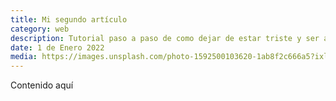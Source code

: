 ```yaml
---
title: Mi segundo artículo
category: web
description: Tutorial paso a paso de como dejar de estar triste y ser asombroso.
date: 1 de Enero 2022
media: https://images.unsplash.com/photo-1592500103620-1ab8f2c666a5?ixlib=rb-1.2.1&ixid=eyJhcHBfaWQiOjEyMDd9&auto=format&fit=crop&w=3000&q=80
---
```


Contenido aquí
